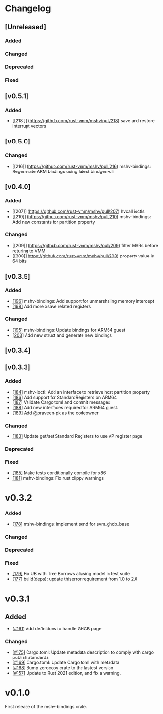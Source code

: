 # Changelog
## [Unreleased]

### Added

### Changed

### Deprecated

### Fixed

## [v0.5.1]

### Added
* [[218 ]] (https://github.com/rust-vmm/mshv/pull/218) save and restore interrupt vectors

## [v0.5.0]

### Changed
* [[216]] (https://github.com/rust-vmm/mshv/pull/216) mshv-bindings: Regenerate ARM bindings using latest bindgen-cli

## [v0.4.0]

### Added
* [[207]] (https://github.com/rust-vmm/mshv/pull/207) hvcall ioctls
* [[210]] (https://github.com/rust-vmm/mshv/pull/210) mshv-bindings: Add new constants for partition property

### Changed
* [[209]] (https://github.com/rust-vmm/mshv/pull/209) filter MSRs before returing to VMM
* [[208]] https://github.com/rust-vmm/mshv/pull/208) property value is 64 bits

## [v0.3.5]

### Added
* [[196]](https://github.com/rust-vmm/mshv/pull/196) mshv-bindings: Add support for unmarshaling memory intercept
* [[198]](https://github.com/rust-vmm/mshv/pull/198) Add more xsave related registers

### Changed
* [[195]](https://github.com/rust-vmm/mshv/pull/195) mshv-bindings: Update bindings for ARM64 guest
* [[203]](https://github.com/rust-vmm/mshv/pull/203) Add new struct and generate new bindings

## [v0.3.4]

## [v0.3.3]

### Added
* [[184]](https://github.com/rust-vmm/mshv/pull/184) mshv-ioctl: Add an interface to retrieve host partition property
* [[186]](https://github.com/rust-vmm/mshv/pull/186) Add support for StandardRegisters on ARM64
* [[187]](https://github.com/rust-vmm/mshv/pull/187) Validate Cargo.toml and commit messages
* [[188]](https://github.com/rust-vmm/mshv/pull/188) Add new interfaces required for ARM64 guest.
* [[189]](https://github.com/rust-vmm/mshv/pull/189) Add @praveen-pk as the codeowner

### Changed
* [[183]](https://github.com/rust-vmm/mshv/pull/183) Update get/set Standard Registers to use VP register page

### Deprecated

### Fixed
* [[185]](https://github.com/rust-vmm/mshv/pull/185) Make tests conditionally compile for x86
* [[181]](https://github.com/rust-vmm/mshv/pull/181) mshv-bindings: Fix rust clippy warnings

# v0.3.2

### Added
- [[178]](https://github.com/rust-vmm/mshv/pull/178) mshv-bindings: implement send for svm_ghcb_base

### Changed

### Deprecated

### Fixed

- [[179]](https://github.com/rust-vmm/mshv/pull/179) Fix UB with Tree Borrows aliasing model in test suite
- [[177]](https://github.com/rust-vmm/mshv/pull/177) build(deps): update thiserror requirement from 1.0 to 2.0

# v0.3.1

## Added

- [[#161]](https://github.com/rust-vmm/mshv/pull/161) Add definitions to handle GHCB page

### Changed

- [[#175]](https://github.com/rust-vmm/mshv/pull/175) Cargo.toml: Update metadata description to comply with cargo publish standards
- [[#169]](https://github.com/rust-vmm/mshv/pull/169) Cargo.toml: Update Cargo toml with metadata
- [[#168]](https://github.com/rust-vmm/mshv/pull/168) Bump zerocopy crate to the lastest version
- [[#157]](https://github.com/rust-vmm/mshv/pull/157) Update to Rust 2021 edition, and fix a warning.
# v0.1.0

First release of the mshv-bindings crate.
